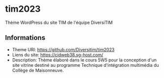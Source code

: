 # tim2023
Thème WordPress du site TIM de l'équipe DiversiTIM

## Informations
- Theme URI: https://github.com/Diversitim/tim2023
- Liens du site: https://cidweb38.sg-host.com/
- Description: Thème élaboré dans le cours 5W5 pour la conception d'un site vitrine destiné au programme Technique d'intégration multimédia du Collège de Maisonneuve.
